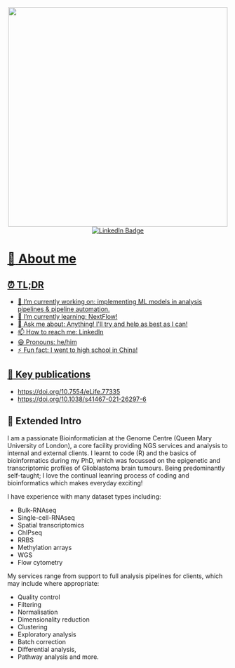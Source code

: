 <div id="header" align="center">
  <div id="header" align="center">
    <picture>
          <img src="https://media.giphy.com/media/3ornk57KwDXf81rjWM/giphy.gif" width="500"/>
    </picture>
  </div>
    <div id="badges">
      <a href="https://www.linkedin.com/in/james-boot-phd-051002a0/">
        <img src="https://img.shields.io/badge/LinkedIn-blue?logo=linkedin&logoColor=white&style=for-the-badge" alt="LinkedIn Badge"/>
    </div>
  <picture>
    <img src="https://komarev.com/ghpvc/?username=jamesboot&style=flat-square&color=blue" alt=""/>
  </picture>
</div>

# :mega: About me

## :alarm_clock: TL;DR
- 🔭 I’m currently working on: implementing ML models in analysis pipelines & pipeline automation.
- 🌱 I’m currently learning: NextFlow!
- 💬 Ask me about: Anything! I'll try and help as best as I can!
- 📫 How to reach me: LinkedIn
- 😄 Pronouns: he/him
- ⚡ Fun fact: I went to high school in China!

## :pencil: Key publications
- https://doi.org/10.7554/eLife.77335
- https://doi.org/10.1038/s41467-021-26297-6

## :page_facing_up: Extended Intro
I am a passionate Bioinformatician at the Genome Centre (Queen Mary University of London), a core facility providing NGS services and analysis to internal and external clients. I learnt to code (R) and the basics of bioinformatics during my PhD, which was focussed on the epigenetic and transcriptomic profiles of Glioblastoma brain tumours. Being predominantly self-taught; I love the continual leanring process of coding and bioinformatics which makes everyday exciting! 

I have experience with many dataset types including: 
- Bulk-RNAseq
- Single-cell-RNAseq
- Spatial transcriptomics
- ChIPseq
- RRBS
- Methylation arrays
- WGS
- Flow cytometry

My services range from support to full analysis pipelines for clients, which may include where appropriate: 
- Quality control
- Filtering
- Normalisation
- Dimensionality reduction
- Clustering
- Exploratory analysis
- Batch correction
- Differential analysis,
- Pathway analysis and more.


